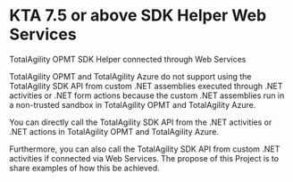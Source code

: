# KTA 7.5 or above SDK Helper Web Services #

TotalAgility OPMT SDK Helper connected through Web Services

TotalAgility OPMT and TotalAgility Azure do not support using the TotalAgility SDK API from custom .NET assemblies executed through .NET activities or .NET form actions because the custom .NET assemblies run in a non-trusted sandbox in TotalAgility OPMT and TotalAgility Azure.

You can directly call the TotalAgility SDK API from the .NET activities or .NET actions in TotalAgility OPMT and TotalAgility Azure.

Furthermore, you can also call the TotalAgility SDK API from custom .NET activities if connected via Web Services. 
The propose of this Project is to share examples of how this be achieved.
